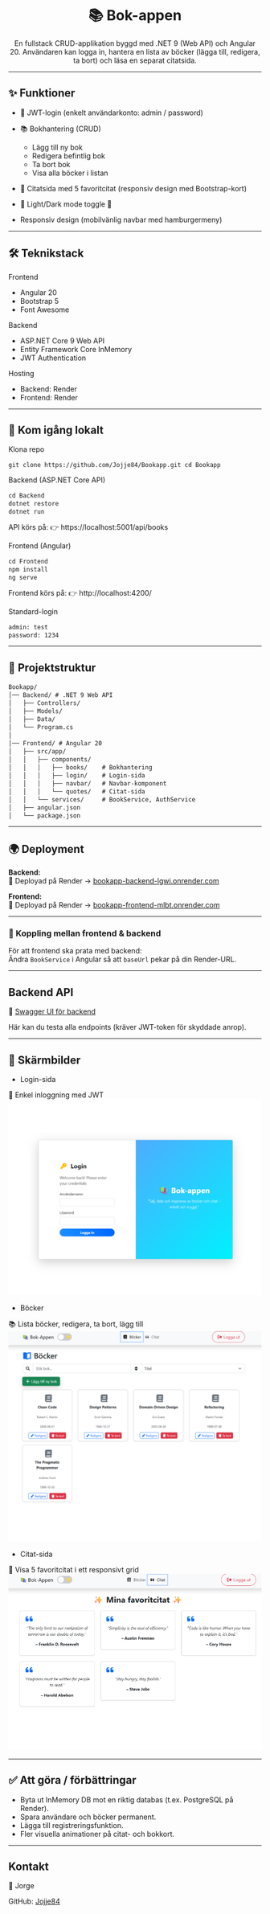<h1 align="center">📚 Bok-appen</h1>

<p align="center">
En fullstack CRUD-applikation byggd med .NET 9 (Web API) och Angular 20.  
Användaren kan logga in, hantera en lista av böcker (lägga till, redigera, ta bort)  
och läsa en separat citatsida.
</p>


---

## ✨ Funktioner

- 🔑 JWT-login (enkelt användarkonto: admin / password)
- 📚 Bokhantering (CRUD)
  - Lägg till ny bok 
  - Redigera befintlig bok 
  - Ta bort bok 
  - Visa alla böcker i listan

- 💬 Citatsida med 5 favoritcitat (responsiv design med Bootstrap-kort) 
- 🌙 Light/Dark mode toggle 📱
-  Responsiv design (mobilvänlig navbar med hamburgermeny)

---

## 🛠️ Teknikstack

Frontend 
- Angular 20 
- Bootstrap 5 
- Font Awesome

Backend 
- ASP.NET Core 9 Web API 
- Entity Framework Core InMemory 
- JWT Authentication

Hosting 
- Backend: Render 
- Frontend: Render

---

## 🚀 Kom igång lokalt

Klona repo 
```
git clone https://github.com/Jojje84/Bookapp.git cd Bookapp
``` 

Backend (ASP.NET Core API) 
```
cd Backend 
dotnet restore 
dotnet run
``` 

API körs på: 
👉 https://localhost:5001/api/books

Frontend (Angular) 
```
cd Frontend 
npm install 
ng serve
``` 

Frontend körs på: 
👉 http://localhost:4200/

Standard-login 
```
admin: test 
password: 1234
``` 

---

## 📂 Projektstruktur


```
Bookapp/
│── Backend/ # .NET 9 Web API
│   ├── Controllers/
│   ├── Models/
│   ├── Data/
│   └── Program.cs
│
│── Frontend/ # Angular 20
│   ├── src/app/
│   │   ├── components/
│   │   │   ├── books/    # Bokhantering
│   │   │   ├── login/    # Login-sida
│   │   │   ├── navbar/   # Navbar-komponent
│   │   │   └── quotes/   # Citat-sida
│   │   └── services/     # BookService, AuthService
│   ├── angular.json
│   └── package.json
``` 

---

## 🌍 Deployment

**Backend:**  
🚀 Deployad på Render → [bookapp-backend-lgwi.onrender.com](https://bookapp-backend-lgwi.onrender.com)  

**Frontend:**  
🚀 Deployad på Render → [bookapp-frontend-mlbt.onrender.com](https://bookapp-frontend-mlbt.onrender.com)  

---

### 🔗 Koppling mellan frontend & backend
För att frontend ska prata med backend:  
Ändra `BookService` i Angular så att `baseUrl` pekar på din Render-URL.

---

## Backend API

🔗 [Swagger UI för backend](https://bookapp-backend-lgwi.onrender.com/swagger)

Här kan du testa alla endpoints (kräver JWT-token för skyddade anrop).

---

## 📸 Skärmbilder

- Login-sida

🔑 Enkel inloggning med JWT
![Login-sida](screenshots/login.png)

- Böcker

📚 Lista böcker, redigera, ta bort, lägg till
![Bocker-sida](screenshots/bocker.png)

- Citat-sida

💬 Visa 5 favoritcitat i ett responsivt grid
![Citat-sida](screenshots/citat.png)

---

## ✅ Att göra / förbättringar

- Byta ut InMemory DB mot en riktig databas (t.ex. PostgreSQL på Render).
- Spara användare och böcker permanent.
- Lägga till registreringsfunktion.
- Fler visuella animationer på citat- och bokkort.

---

## Kontakt

👤 Jorge

GitHub: [Jojje84](https://github.com/Jojje84)

